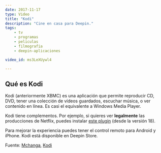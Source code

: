 ```yaml
---
date: 2017-11-17
type: Video
title: "Kodi"
description: "Cine en casa para Deepin."
tags:
    - tv
    - programas
    - peliculas
    - filmografia
    - deepin-aplicaciones

video_id: ms3LeXUywl4

---
```

<!--more-->

## Qué es Kodi

Kodi (anteriormente XBMC) es una aplicación que permite reproducir CD, DVD, tener una colección de vídeos guardados, escuchar música, o ver contenido en línea. Es casi el equivalente a Windows Media Player.

Kodi tiene complementos. Por ejemplo, si quieres ver **legalmente** las producciones de Netflix, puedes instalar [este plugin](https://www.softzone.es/2017/03/20/ver-netflix-desde-kodi/) (desde la versión 18).

Para mejorar la experiencia puedes tener el control remoto para Android y iPhone. Kodi está disponible en Deepin Store.

Fuente: [Mchanga](https://www.youtube.com/channel/UCgTv3f2aLsOsgeaQ9MnS1wg), [Kodi](https://kodi.tv/)
